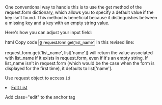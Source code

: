 One conventional way to handle this is to use the get method of the request.form dictionary, which allows you to specify a default value if the key isn't found. This method is beneficial because it distinguishes between a missing key and a key with an empty string value.

Here's how you can adjust your input field:

html
Copy code
<input name="list_name" type="text" value="{{ request.form.get('list_name', list['name']) }}">
In this revised line:

request.form.get('list_name', list['name']) will return the value associated with list_name if it exists in request.form, even if it's an empty string.
If list_name isn't in request.form (which would be the case when the form is displayed for the first time), it defaults to list['name'].

Use request object to access `id` <li><a href="/lists/{{request.view_args.id}}/edit">Edit List</a></li>

Add class="edit" to the anchor tag